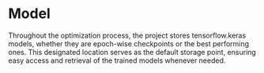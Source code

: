 # Model

Throughout the optimization process, the project stores tensorflow.keras models, whether they are epoch-wise checkpoints or the best performing ones. This designated location serves as the default storage point, ensuring easy access and retrieval of the trained models whenever needed.
